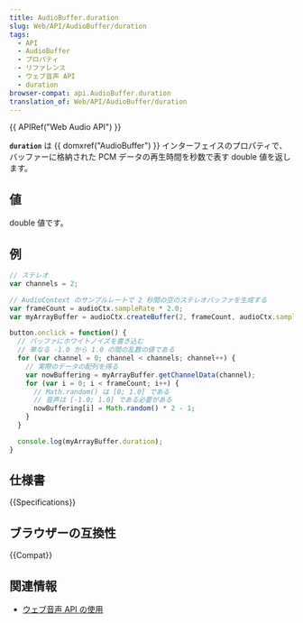 ```yaml
---
title: AudioBuffer.duration
slug: Web/API/AudioBuffer/duration
tags:
  - API
  - AudioBuffer
  - プロパティ
  - リファレンス
  - ウェブ音声 API
  - duration
browser-compat: api.AudioBuffer.duration
translation_of: Web/API/AudioBuffer/duration
---
```

{{ APIRef("Web Audio API") }}

**`duration`** は {{ domxref("AudioBuffer") }} インターフェイスのプロパティで、バッファーに格納された PCM データの再生時間を秒数で表す double 値を返します。

## 値

double 値です。

## 例

```js
// ステレオ
var channels = 2;

// AudioContext のサンプルレートで 2 秒間の空のステレオバッファを生成する
var frameCount = audioCtx.sampleRate * 2.0;
var myArrayBuffer = audioCtx.createBuffer(2, frameCount, audioCtx.sampleRate);

button.onclick = function() {
  // バッファにホワイトノイズを書き込む
  // 単なる -1.0 から 1.0 の間の乱数の値である
  for (var channel = 0; channel < channels; channel++) {
    // 実際のデータの配列を得る
    var nowBuffering = myArrayBuffer.getChannelData(channel);
    for (var i = 0; i < frameCount; i++) {
      // Math.random() は [0; 1.0] である
      // 音声は [-1.0; 1.0] である必要がある
      nowBuffering[i] = Math.random() * 2 - 1;
    }
  }

  console.log(myArrayBuffer.duration);
}
```

## 仕様書

{{Specifications}}

## ブラウザーの互換性

{{Compat}}

## 関連情報

- [ウェブ音声 API の使用](/ja/docs/Web/API/Web_Audio_API/Using_Web_Audio_API)
